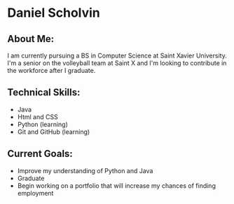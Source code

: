 # Daniel Scholvin
## About Me:
I am currently pursuing a BS in Computer Science at Saint Xavier University. I'm a senior on the volleyball team at Saint X and I'm looking to contribute in the workforce after I graduate.
## Technical Skills:
- Java
- Html and CSS
- Python (learning)
- Git and GitHub (learning)

## Current Goals: 
- Improve my understanding of Python and Java
- Graduate
- Begin working on a portfolio that will increase my chances of finding employment
<!--
**scholvind01-ui/scholvind01-ui** is a ✨ _special_ ✨ repository because its `README.md` (this file) appears on your GitHub profile.

Here are some ideas to get you started:

- 🔭 I’m currently working on ...
- 🌱 I’m currently learning ...
- 👯 I’m looking to collaborate on ...
- 🤔 I’m looking for help with ...
- 💬 Ask me about ...
- 📫 How to reach me: ...
- 😄 Pronouns: ...
- ⚡ Fun fact: ...
-->
